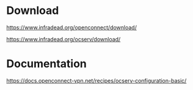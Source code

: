 # 

# Download
https://www.infradead.org/openconnect/download/

https://www.infradead.org/ocserv/download/

# Documentation
https://docs.openconnect-vpn.net/recipes/ocserv-configuration-basic/
